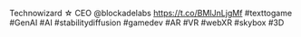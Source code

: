 Technowizard ☆ CEO @blockadelabs https://t.co/BMIJnLjgMf #texttogame #GenAI #AI #stabilitydiffusion #gamedev #AR #VR #webXR #skybox #3D